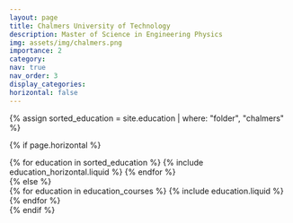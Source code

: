 ```yaml
---
layout: page
title: Chalmers University of Technology
description: Master of Science in Engineering Physics
img: assets/img/chalmers.png
importance: 2
category:
nav: true
nav_order: 3
display_categories:
horizontal: false
---
```

<!-- markdownlint-disable MD033 -->

<div class="education">
<!-- Display projects without categories -->

{% assign sorted_education = site.education | where: "folder", "chalmers" %}

  <!-- Generate cards for each project -->

{% if page.horizontal %}

  <div class="container">
    <div class="row row-cols-1 row-cols-md-2">
    {% for education in sorted_education %}
      {% include education_horizontal.liquid %}
    {% endfor %}
    </div>
  </div>
{% else %}
  <div class="row row-cols-1 row-cols-md-3">
    {% for education in education_courses %}
      {% include education.liquid %}
    {% endfor %}
  </div>
{% endif %}
</div>

